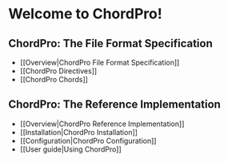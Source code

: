 # Welcome to ChordPro!

## ChordPro: The File Format Specification
* [[Overview|ChordPro File Format Specification]]
* [[ChordPro Directives]]
* [[ChordPro Chords]]

## ChordPro: The Reference Implementation
* [[Overview|ChordPro Reference Implementation]]
* [[Installation|ChordPro Installation]]
* [[Configuration|ChordPro Configuration]]
* [[User guide|Using ChordPro]]
